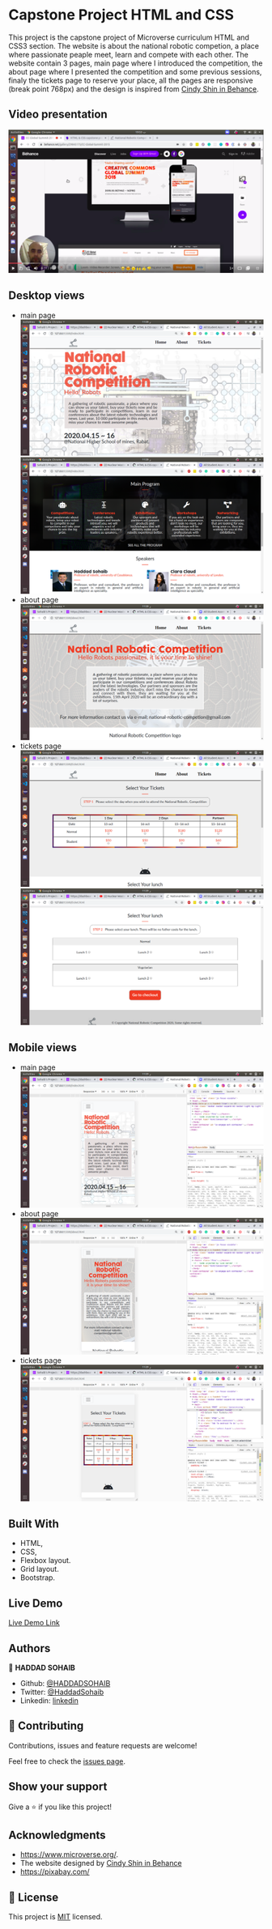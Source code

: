 # Capstone Project HTML and CSS

This project is the capstone project of Microverse curriculum HTML and CSS3 section.
The website is about the national robotic competion, a place where passionate peaple meet, learn and compete with each other. The website contain 3 pages, main page where I introduced the competition, the about page where I presented the competition and some previous sessions, finaly the tickets page to reserve your place, all the pages are responsive (break point 768px) and the design is inspired from [Cindy Shin in Behance](https://www.behance.net/adagio07).

## Video presentation

[![Video](images/readme-images/9.png)](https://www.loom.com/share/e8aadaa923e54454961c52ea047bcf75)

## Desktop views
- main page
![screenshot](images/readme-images/1.png) ![screenshot](images/readme-images/2.png)
- about page
![screenshot](images/readme-images/3.png)
- tickets page
![screenshot](images/readme-images/4.png) ![screenshot](images/readme-images/5.png)

## Mobile views
- main page
![screenshot](images/readme-images/6.png)
- about page
![screenshot](images/readme-images/7.png)
- tickets page
![screenshot](images/readme-images/8.png)


## Built With

- HTML,
- CSS,
- Flexbox layout.
- Grid layout.
- Bootstrap.

## Live Demo

[Live Demo Link](https://rawcdn.githack.com/HADDADSOHAIB/HTML-capstone-project/5b64b8a1f004ea322f44af9b029ba2fa44bd3328/index.html)

## Authors

👤 **HADDAD SOHAIB**

- Github: [@HADDADSOHAIB](https://github.com/HADDADSOHAIB)
- Twitter: [@HaddadSohaib](https://twitter.com/HaddadSohaib)
- Linkedin: [linkedin](https://www.linkedin.com/in/sohaibhaddad/)


## 🤝 Contributing

Contributions, issues and feature requests are welcome!

Feel free to check the [issues page](issues/).

## Show your support

Give a ⭐️ if you like this project!

## Acknowledgments

- https://www.microverse.org/.
- The website designed by [Cindy Shin in Behance](https://www.behance.net/adagio07)
- https://pixabay.com/

## 📝 License

This project is [MIT](lic.url) licensed.